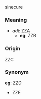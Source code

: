 sinecure
### Meaning
+ _adj_: ZZA
    + __eg__: ZZB

### Origin

ZZC

### Synonym

__eg__: ZZD

+ ZZE


